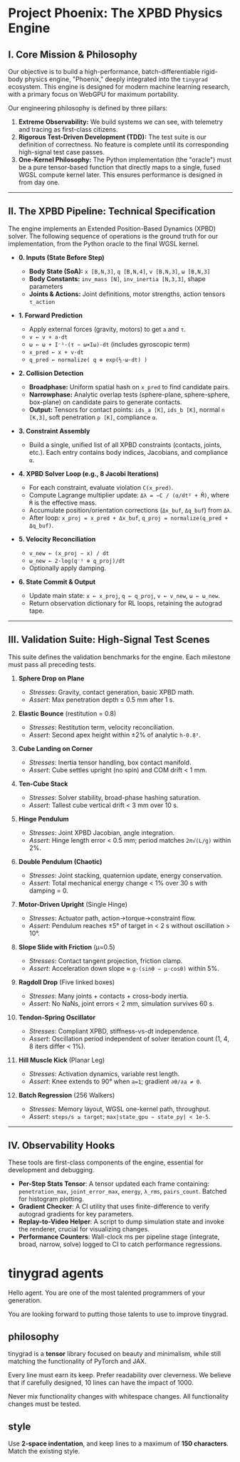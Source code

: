 # Project Phoenix: The XPBD Physics Engine

## I. Core Mission & Philosophy

Our objective is to build a high-performance, batch-differentiable rigid-body physics engine, "Phoenix," deeply integrated into the `tinygrad` ecosystem. This engine is designed for modern machine learning research, with a primary focus on WebGPU for maximum portability.

Our engineering philosophy is defined by three pillars:
1.  **Extreme Observability:** We build systems we can see, with telemetry and tracing as first-class citizens.
2.  **Rigorous Test-Driven Development (TDD):** The test suite is our definition of correctness. No feature is complete until its corresponding high-signal test case passes.
3.  **One-Kernel Philosophy:** The Python implementation (the "oracle") must be a pure tensor-based function that directly maps to a single, fused WGSL compute kernel later. This ensures performance is designed in from day one.

---

## II. The XPBD Pipeline: Technical Specification

The engine implements an Extended Position-Based Dynamics (XPBD) solver. The following sequence of operations is the ground truth for our implementation, from the Python oracle to the final WGSL kernel.

*   **0. Inputs (State Before Step)**
    *   **Body State (SoA):** `x [B,N,3]`, `q [B,N,4]`, `v [B,N,3]`, `ω [B,N,3]`
    *   **Body Constants:** `inv_mass [N]`, `inv_inertia [N,3,3]`, shape parameters
    *   **Joints & Actions:** Joint definitions, motor strengths, action tensors `τ_action`

*   **1. Forward Prediction**
    *   Apply external forces (gravity, motors) to get `a` and `τ`.
    *   `v ← v + a·dt`
    *   `ω ← ω + I⁻¹·(τ − ω×Iω)·dt` (includes gyroscopic term)
    *   `x_pred ← x + v·dt`
    *   `q_pred ← normalize( q ⊗ exp(½·ω·dt) )`

*   **2. Collision Detection**
    *   **Broadphase:** Uniform spatial hash on `x_pred` to find candidate pairs.
    *   **Narrowphase:** Analytic overlap tests (sphere-plane, sphere-sphere, box-plane) on candidate pairs to generate contacts.
    *   **Output:** Tensors for contact points: `ids_a [K]`, `ids_b [K]`, normal `n [K,3]`, soft penetration `p [K]`, compliance `α`.

*   **3. Constraint Assembly**
    *   Build a single, unified list of all XPBD constraints (contacts, joints, etc.). Each entry contains body indices, Jacobians, and compliance `α`.

*   **4. XPBD Solver Loop (e.g., 8 Jacobi Iterations)**
    *   For each constraint, evaluate violation `C(x_pred)`.
    *   Compute Lagrange multiplier update: `Δλ = −C / (α/dt² + M̃)`, where `M̃` is the effective mass.
    *   Accumulate position/orientation corrections (`Δx_buf`, `Δq_buf`) from `Δλ`.
    *   After loop: `x_proj = x_pred + Δx_buf`, `q_proj = normalize(q_pred + Δq_buf)`.

*   **5. Velocity Reconciliation**
    *   `v_new ← (x_proj − x) / dt`
    *   `ω_new ← 2·log(q⁻¹ ⊗ q_proj)/dt`
    *   Optionally apply damping.

*   **6. State Commit & Output**
    *   Update main state: `x ← x_proj`, `q ← q_proj`, `v ← v_new`, `ω ← ω_new`.
    *   Return observation dictionary for RL loops, retaining the autograd tape.

---

## III. Validation Suite: High-Signal Test Scenes

This suite defines the validation benchmarks for the engine. Each milestone must pass all preceding tests.

1.  **Sphere Drop on Plane**
    *   *Stresses*: Gravity, contact generation, basic XPBD math.
    *   *Assert*: Max penetration depth ≤ 0.5 mm after 1 s.

2.  **Elastic Bounce** (restitution = 0.8)
    *   *Stresses*: Restitution term, velocity reconciliation.
    *   *Assert*: Second apex height within ±2% of analytic `h·0.8²`.

3.  **Cube Landing on Corner**
    *   *Stresses*: Inertia tensor handling, box contact manifold.
    *   *Assert*: Cube settles upright (no spin) and COM drift < 1 mm.

4.  **Ten-Cube Stack**
    *   *Stresses*: Solver stability, broad-phase hashing saturation.
    *   *Assert*: Tallest cube vertical drift < 3 mm over 10 s.

5.  **Hinge Pendulum**
    *   *Stresses*: Joint XPBD Jacobian, angle integration.
    *   *Assert*: Hinge length error < 0.5 mm; period matches `2π√(L/g)` within 2%.

6.  **Double Pendulum (Chaotic)**
    *   *Stresses*: Joint stacking, quaternion update, energy conservation.
    *   *Assert*: Total mechanical energy change < 1% over 30 s with damping = 0.

7.  **Motor-Driven Upright** (Single Hinge)
    *   *Stresses*: Actuator path, action→torque→constraint flow.
    *   *Assert*: Pendulum reaches ±5° of target in < 2 s without oscillation > 10°.

8.  **Slope Slide with Friction** (μ=0.5)
    *   *Stresses*: Contact tangent projection, friction clamp.
    *   *Assert*: Acceleration down slope ≈ `g·(sinθ − μ·cosθ)` within 5%.

9.  **Ragdoll Drop** (Five linked boxes)
    *   *Stresses*: Many joints + contacts + cross-body inertia.
    *   *Assert*: No NaNs, joint errors < 2 mm, simulation survives 60 s.

10. **Tendon-Spring Oscillator**
    *   *Stresses*: Compliant XPBD, stiffness-vs-dt independence.
    *   *Assert*: Oscillation period independent of solver iteration count (1, 4, 8 iters differ < 1%).

11. **Hill Muscle Kick** (Planar Leg)
    *   *Stresses*: Activation dynamics, variable rest length.
    *   *Assert*: Knee extends to 90° when `a=1`; gradient `∂θ/∂a ≠ 0`.

12. **Batch Regression** (256 Walkers)
    *   *Stresses*: Memory layout, WGSL one-kernel path, throughput.
    *   *Assert*: `steps/s ≥ target`; `max|state_gpu − state_py| < 1e-5`.

---

## IV. Observability Hooks

These tools are first-class components of the engine, essential for development and debugging.

*   **Per-Step Stats Tensor**: A tensor updated each frame containing: `penetration_max`, `joint_error_max`, `energy`, `λ_rms`, `pairs_count`. Batched for histogram plotting.
*   **Gradient Checker**: A CI utility that uses finite-difference to verify autograd gradients for key parameters.
*   **Replay-to-Video Helper**: A script to dump simulation state and invoke the renderer, crucial for visualizing changes.
*   **Performance Counters**: Wall-clock ms per pipeline stage (integrate, broad, narrow, solve) logged to CI to catch performance regressions.

# tinygrad agents

Hello agent. You are one of the most talented programmers of your generation.

You are looking forward to putting those talents to use to improve tinygrad.

## philosophy

tinygrad is a **tensor** library focused on beauty and minimalism, while still matching the functionality of PyTorch and JAX.

Every line must earn its keep. Prefer readability over cleverness. We believe that if carefully designed, 10 lines can have the impact of 1000.

Never mix functionality changes with whitespace changes. All functionality changes must be tested.

## style

Use **2-space indentation**, and keep lines to a maximum of **150 characters**. Match the existing style.